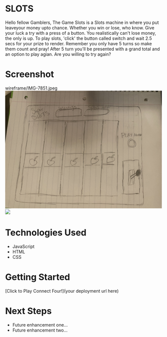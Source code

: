 # SLOTS
Hello fellow Gamblers,
The Game Slots is a Slots machine in where you put leaveyour money upto chance. Whether you win or lose, who know. Give your luck a try with a press of a button. You realistically can't lose money, the only is up. To play slots, 'click' the button called switch and wait 2.5 secs for your prize to render. Remember you only have 5 turns so make them count and pray! After 5 turn you'll be presented with a grand total and an option to play agian. Are you willing to try again?

# Screenshot
wireframe/IMG-7851.jpeg
<img src="wireframe/IMG-7851.jpeg">
<img src="url to your image on imgur">

# Technologies Used

- JavaScript
- HTML
- CSS

# Getting Started

[Click to Play Connect Four!](your deployment url here)

# Next Steps

- Future enhancement one...
- Future enhancement two... 